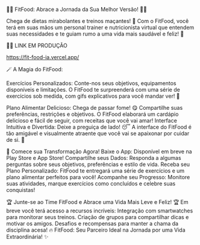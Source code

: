 💪🥗 FitFood: Abrace a Jornada da Sua Melhor Versão! 🥗💪


Chega de dietas mirabolantes e treinos maçantes! 🥱 Com o FitFood, você terá em suas mãos um personal trainer e nutricionista virtual que entendem suas necessidades e te guiam rumo a uma vida mais saudável e feliz! 🎉


💪🥗 LINK EM PRODUÇÃO


https://fit-food-ia.vercel.app/


🪄 A Magia do FitFood:


Exercícios Personalizados: Conte-nos seus objetivos, equipamentos disponíveis e limitações. O FitFood te surpreenderá com uma série de exercícios sob medida, com gifs explicativos para você mandar ver! 💪


Plano Alimentar Delicioso: Chega de passar fome! 😋 Compartilhe suas preferências, restrições e objetivos. O FitFood elaborará um cardápio delicioso e fácil de seguir, com receitas que você vai amar!
Interface Intuitiva e Divertida: Deixe a preguiça de lado! 😴 A interface do FitFood é tão amigável e visualmente atraente que você vai se apaixonar por cuidar de si. 💖


🚀 Comece sua Transformação Agora!
Baixe o App: Disponível em breve na Play Store e App Store!
Compartilhe seus Dados: Responda a algumas perguntas sobre seus objetivos, preferências e estilo de vida.
Receba seu Plano Personalizado: FitFood te entregará uma série de exercícios e um plano alimentar perfeitos para você!
Acompanhe seu Progresso: Monitore suas atividades, marque exercícios como concluídos e celebre suas conquistas!



🏆 Junte-se ao Time FitFood e Abrace uma Vida Mais Leve e Feliz! 🏆
Em breve você terá acesso a recursos incríveis:
Integração com smartwatches para monitorar seus treinos.
Criação de grupos para compartilhar dicas e motivar os amigos.
Desafios e recompensas para manter a chama da disciplina acesa! 🔥
FitFood: Seu Parceiro Ideal na Jornada por uma Vida Extraordinária! ✨

